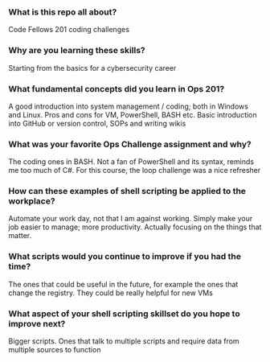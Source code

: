 ### What is this repo all about?
Code Fellows 201 coding challenges

### Why are you learning these skills?
Starting from the basics for a cybersecurity career

### What fundamental concepts did you learn in Ops 201?
A good introduction into system management / coding; both in Windows and Linux. Pros and cons for VM, PowerShell, BASH etc. 
Basic introduction into GitHub or version control, SOPs and writing wikis

### What was your favorite Ops Challenge assignment and why?
The coding ones in BASH. Not a fan of PowerShell and its syntax, reminds me too much of C#. For this course, the loop challenge was a nice refresher

### How can these examples of shell scripting be applied to the workplace?
Automate your work day, not that I am against working. Simply make your job easier to manage; more productivity. Actually focusing on the things
that matter.

### What scripts would you continue to improve if you had the time?
The ones that could be useful in the future, for example the ones that change the registry. They could be really helpful for new VMs

### What aspect of your shell scripting skillset do you hope to improve next?
Bigger scripts. Ones that talk to multiple scripts and require data from multiple sources to function
